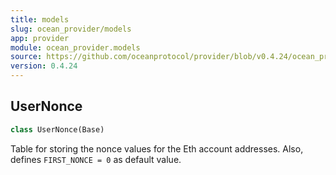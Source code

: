 ```yaml
---
title: models
slug: ocean_provider/models
app: provider
module: ocean_provider.models
source: https://github.com/oceanprotocol/provider/blob/v0.4.24/ocean_provider/models.py
version: 0.4.24
---
```

## UserNonce

```python
class UserNonce(Base)
```

Table for storing the nonce values for the Eth account addresses.
Also, defines `FIRST_NONCE = 0` as default value.

